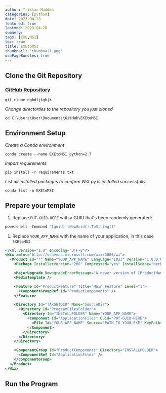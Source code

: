 ```yaml
---
author: Tristan Madden
categories: [python]
date: 2023-04-28
featured: true
lastmod: 2023-04-28
summery: 
tags: [EXE,MSI]
toc: true
title: EXEtoMSI
thumbnail: "thumbnail.png"
usePageBundles: true
---
```


## Clone the Git Repository

<h3><a href="https://github.com/google-research/frame-interpolation">GitHub Repository</a></h3>

```Shell
git clone dghdfjkghjk
```

_Change directorties to the repository you just cloned_

```Shell
cd C:\Users\User\Documents\GitHub\EXEtoMSI
```

## Environment Setup

_Create a Conda environment_

```Shell
conda create --name EXEtoMSI python=2.7
```

_Import requirements_

```Shell
pip install -r requirements.txt
```

_List all installed packages to confirm WiX.py is installed successfully_

```Shell
conda list -n EXEtoMSI
```

## Prepare your template

1. Replace `PUT-GUID-HERE` with a GUID that's been randomly generated:

```PowerShell
powershell -Command "[guid]::NewGuid().ToString()"
```

1. Replace `YOUR_APP_NAME` with the name of your application, in this case `EXEtoMSI`

```XML
<?xml version="1.0" encoding="UTF-8"?>
<Wix xmlns="http://schemas.microsoft.com/wix/2006/wi">
  <Product Id="*" Name="YOUR_APP_NAME" Language="1033" Version="1.0.0.0" Manufacturer="YOUR_COMPANY_NAME" UpgradeCode="PUT-GUID-HERE">
    <Package InstallerVersion="200" Compressed="yes" InstallScope="perMachine" />

    <MajorUpgrade DowngradeErrorMessage="A newer version of [ProductName] is already installed." />
    <MediaTemplate />

    <Feature Id="ProductFeature" Title="Main Feature" Level="1">
      <ComponentGroupRef Id="ProductComponents" />
    </Feature>

    <Directory Id="TARGETDIR" Name="SourceDir">
      <Directory Id="ProgramFilesFolder">
        <Directory Id="INSTALLFOLDER" Name="YOUR_APP_NAME">
          <Component Id="ApplicationFiles" Guid="PUT-GUID-HERE">
            <File Id="YOUR_APP_NAME" Source="PATH_TO_YOUR_EXE" KeyPath="yes" />
          </Component>
        </Directory>
      </Directory>
    </Directory>

    <ComponentGroup Id="ProductComponents" Directory="INSTALLFOLDER">
      <ComponentRef Id="ApplicationFiles" />
    </ComponentGroup>
  </Product>
</Wix>
``` 



## Run the Program

